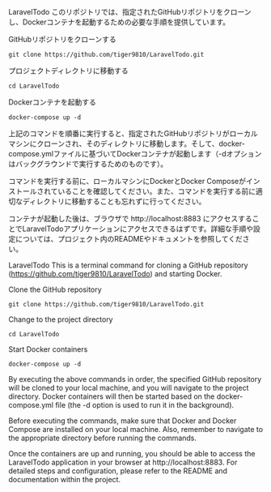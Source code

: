 LaravelTodo
このリポジトリでは、指定されたGitHubリポジトリをクローンし、Dockerコンテナを起動するための必要な手順を提供しています。

GitHubリポジトリをクローンする
```
git clone https://github.com/tiger9810/LaravelTodo.git
```
プロジェクトディレクトリに移動する
```
cd LaravelTodo
```

Dockerコンテナを起動する
```
docker-compose up -d
```
上記のコマンドを順番に実行すると、指定されたGitHubリポジトリがローカルマシンにクローンされ、そのディレクトリに移動します。そして、docker-compose.ymlファイルに基づいてDockerコンテナが起動します（-dオプションはバックグラウンドで実行するためのものです）。

コマンドを実行する前に、ローカルマシンにDockerとDocker Composeがインストールされていることを確認してください。また、コマンドを実行する前に適切なディレクトリに移動することも忘れずに行ってください。

コンテナが起動した後は、ブラウザで http://localhost:8883 にアクセスすることでLaravelTodoアプリケーションにアクセスできるはずです。詳細な手順や設定については、プロジェクト内のREADMEやドキュメントを参照してください。


LaravelTodo
This is a terminal command for cloning a GitHub repository (https://github.com/tiger9810/LaravelTodo) and starting Docker.

Clone the GitHub repository
```
git clone https://github.com/tiger9810/LaravelTodo.git
```
Change to the project directory
```
cd LaravelTodo
```
Start Docker containers
```
docker-compose up -d
```
By executing the above commands in order, the specified GitHub repository will be cloned to your local machine, and you will navigate to the project directory. Docker containers will then be started based on the docker-compose.yml file (the -d option is used to run it in the background).

Before executing the commands, make sure that Docker and Docker Compose are installed on your local machine. Also, remember to navigate to the appropriate directory before running the commands.

Once the containers are up and running, you should be able to access the LaravelTodo application in your browser at http://localhost:8883. For detailed steps and configuration, please refer to the README and documentation within the project.
